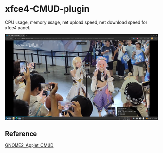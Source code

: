 # xfce4-CMUD-plugin
CPU usage, memory usage, net upload speed, net download speed for xfce4 panel.

![preview.png](preview.png)

## Reference
[GNOME2_Applet_CMUD](https://blog.csdn.net/sonichty/article/details/50721776)